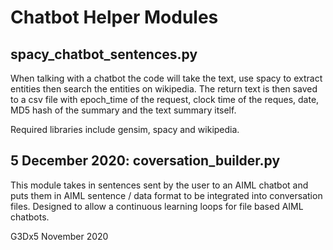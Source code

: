 # Chatbot Helper Modules 

## spacy_chatbot_sentences.py


When talking with a chatbot the code will take the text, use spacy to extract entities then search the entities on wikipedia. The
return text is then saved to a csv file with epoch_time of the request, clock time of the reques, date, MD5 hash of the summary and the text summary itself.  

Required libraries include gensim, spacy and wikipedia.  

## 5 December 2020: coversation_builder.py

This module takes in sentences sent by the user to an AIML chatbot and puts them in AIML sentence / data format to be integrated into conversation files.  Designed to allow a continuous learning loops for file based AIML chatbots. 



G3Dx5 November 2020